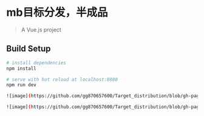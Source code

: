 # mb目标分发，半成品

> A Vue.js project

## Build Setup

``` bash
# install dependencies
npm install

# serve with hot reload at localhost:8080
npm run dev

![image](https://github.com/gg870657600/Target_distribution/blob/gh-pages/src/img/login.jpg)

![image](https://github.com/gg870657600/Target_distribution/blob/gh-pages/src/img/main.jpg)

